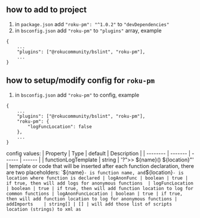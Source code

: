 ## how to add to project
1. in `package.json` add `"roku-pm": "^1.0.2"` to `"devDependencies"`
2. in `bsconfig.json` add `"roku-pm"` to `"plugins"` array, example  
```
{   
    ...
    "plugins": ["@rokucommunity/bslint", "roku-pm"],
    ...
}
```

## how to setup/modify config for `roku-pm`
1. in `bsconfig.json` add `"roku-pm"` to config, example  


```
{   
    ...
    "plugins": ["@rokucommunity/bslint", "roku-pm"],
    "roku-pm": {
        "logFuncLocation": false
    },
    ...
}
```

config values:
| Property | Type | default | Description |
| -------- | ------- | ------  |  ------  |
| functionLogTemplate  | string | '?">> ${name}() ${location}"' | template or code that will be inserted after each function declaration, there are two placeholders: `${name}` - is function name, and `${location}` - is location where function is declared
| logAnonFunc | boolean | true | if true, then will add logs for anonymous functions 
| logFuncLocation | boolean | true | if true, then will add function location to log for common functions
| logAnonFuncLocation | boolean | true | if true, then will add function location to log for anonymous functions
| addImports    | string[] | [] | will add those list of scripts location (strings) to xml as `<script/>`, example: `"addFiles": ["pkg:/source/someFile.brs"]`
| addFiles    | {uri: string, file: string}[] | [] | will create files at specified locations, example: `"addFiles": [{uri:"pkg:/source/someFile.brs", "file": "sub helloWorld \n ?\"hello world\" \n end sub"}]`
| files    | string[] | ["**/*"] | list of files/directories(glob pattern) that should be processed, or ignored if use negative `!`, example `"files": ["include/this/**/*", "!ignore/this/**/*"]`

